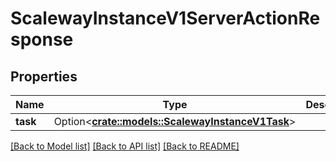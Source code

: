 # ScalewayInstanceV1ServerActionResponse

## Properties

Name | Type | Description | Notes
------------ | ------------- | ------------- | -------------
**task** | Option<[**crate::models::ScalewayInstanceV1Task**](scaleway.instance.v1.Task.md)> |  | [optional]

[[Back to Model list]](../README.md#documentation-for-models) [[Back to API list]](../README.md#documentation-for-api-endpoints) [[Back to README]](../README.md)


